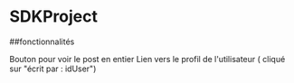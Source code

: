 # SDKProject

##fonctionnalités

  Bouton pour voir le post en entier
  Lien vers le profil de l'utilisateur ( cliqué sur "écrit par : idUser")

